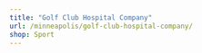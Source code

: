```yaml
---
title: "Golf Club Hospital Company"
url: /minneapolis/golf-club-hospital-company/
shop: Sport
---
```

